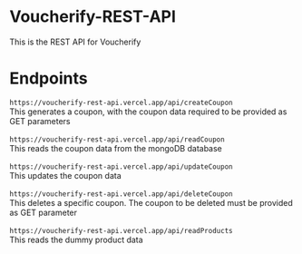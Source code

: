 # Voucherify-REST-API
This is the REST API for Voucherify

# Endpoints
```https://voucherify-rest-api.vercel.app/api/createCoupon```<br>This generates a coupon, with the coupon data required to be provided as GET parameters<br><br>
```https://voucherify-rest-api.vercel.app/api/readCoupon```<br>This reads the coupon data from the mongoDB database<br><br>
```https://voucherify-rest-api.vercel.app/api/updateCoupon```<br>This updates the coupon data<br><br>
```https://voucherify-rest-api.vercel.app/api/deleteCoupon```<br>This deletes a specific coupon. The coupon to be deleted must be provided as GET parameter<br><br>
```https://voucherify-rest-api.vercel.app/api/readProducts```<br>This reads the dummy product data<br><br>
